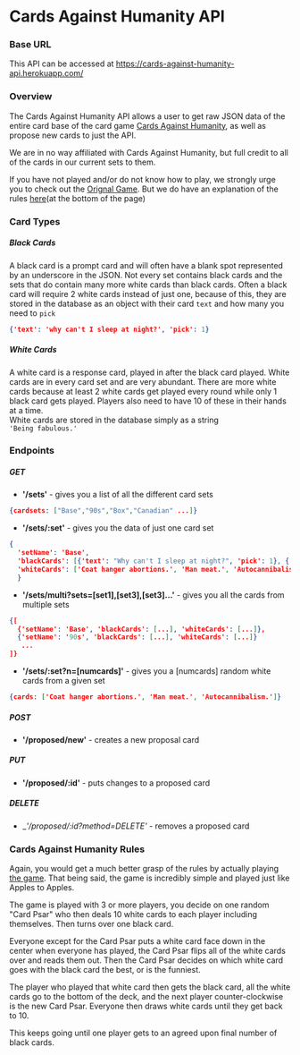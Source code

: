 # Cards Against Humanity API
### Base URL
This API can be accessed at https://cards-against-humanity-api.herokuapp.com/
### Overview
The Cards Against Humanity API allows a user to get raw JSON data of the entire card base of the card game [Cards Against Humanity][cah], as well as propose new cards to just the API.

We are in no way affiliated with Cards Against Humanity, but full credit to all of the cards in our current sets to them.

If you have not played and/or do not know how to play, we strongly urge you to check out the [Orignal Game][cah]. But we do have an explanation of the rules [here](#Cards-Against-Humanity-Rules)(at the bottom of the page)

### Card Types

##### Black Cards
A black card is a prompt card and will often have a blank spot represented by an underscore in the JSON. Not every set contains black cards and the sets that do contain many more white cards than black cards. 
Often a black card will require 2 white cards instead of just one, because of this, they are stored in the database as an object with their card `text` and how many you need to `pick`   
```json
{'text': 'why can't I sleep at night?', 'pick': 1}
```

##### White Cards
A white card is a response card, played in after the black card played. White cards are in every card set and are very abundant. There are more white cards because at least 2 white cards get played every round while only 1 black card gets played. Players also need to have 10 of these in their hands at a time.  
White cards are stored in the database simply as a string  
```'Being fabulous.'```

### Endpoints

##### GET
* __'/sets'__ - gives you a list of all the different card sets   
```json 
{cardsets: ["Base","90s","Box","Canadian" ...]}
```
* __'/sets/:set'__ - gives you the data of just one card set  
 ```json
 {
   'setName': 'Base',
   'blackCards': [{'text': "Why can't I sleep at night?", 'pick': 1}, {'text': "I got 99 problems but _ ain't one.", 'pick': 1} ...],
   'whiteCards': ['Coat hanger abortions.', 'Man meat.', 'Autocannibalism.' ...]
   }
 ```
* __'/sets/multi?sets=[set1],[set3],[set3]...'__ - gives you all the cards from multiple sets  
```json
{[
  {'setName': 'Base', 'blackCards': [...], 'whiteCards': [...]},
  {'setName': '90s', 'blackCards': [...], 'whiteCards': [...]}
   ...
]}
```
* __'/sets/:set?n=[numcards]'__ - gives you a [numcards] random white cards from a given set  
```json
{cards: ['Coat hanger abortions.', 'Man meat.', 'Autocannibalism.']}
```

##### POST
* __'/proposed/new'__ - creates a new proposal card

##### PUT
* __'/proposed/:id'__ - puts changes to a proposed card

##### DELETE
* __'/proposed/:id?_method=DELETE'__ - removes a proposed card

### Cards Against Humanity Rules
Again, you would get a much better grasp of the rules by actually playing [the game][cah].
That being said, the game is incredibly simple and played just like Apples to Apples.   

The game is played with 3 or more players, you decide on one random "Card Psar" who then deals 10 white cards to each player including themselves. Then turns over one black card.  

Everyone except for the Card Psar puts a white card face down in the center when everyone has played, the Card Psar flips all of the white cards over and reads them out. Then the Card Psar decides on which white card goes with the black card the best, or is the funniest.  

The player who played that white card then gets the black card, all the white cards go to the bottom of the deck, and the next player counter-clockwise is the new Card Psar. Everyone then draws white cards until they get back to 10.

This keeps going until one player gets to an agreed
upon final number of black cards.




[cah]: https://cardsagainsthumanity.com/
